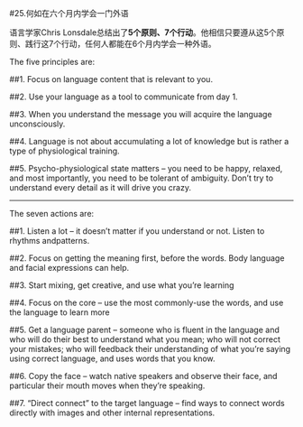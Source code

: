 #25.何如在六个月内学会一门外语

语言学家Chris Lonsdale总结出了**5个原则、7个行动**。他相信只要遵从这5个原则、践行这7个行动，任何人都能在6个月内学会一种外语。

The five principles are:

##1. Focus on language content that is relevant to you.

##2. Use your language as a tool to communicate from day 1.

##3. When you understand the message you will acquire the language unconsciously.

##4. Language is not about accumulating a lot of knowledge but is rather a type of physiological training.

##5. Psycho-physiological state matters – you need to be happy, relaxed, and most importantly, you need to be tolerant of ambiguity. Don’t try to understand every detail as it will drive you crazy.

------------------------

The seven actions are:

##1. Listen a lot – it doesn’t matter if you understand or not. Listen to rhythms andpatterns.

##2. Focus on getting the meaning first, before the words. Body language and facial expressions can help.

##3. Start mixing, get creative, and use what you’re learning

##4. Focus on the core – use the most commonly-use the words, and use the language to learn more


##5. Get a language parent – someone who is fluent in the language and who will do their best to understand what you mean; who will not correct your mistakes; who will feedback their understanding of what you’re saying using correct language, and uses words that you know.

##6. Copy the face – watch native speakers and observe their face, and particular their mouth moves when they’re speaking.

##7. “Direct connect” to the target language – find ways to connect words directly with images and other internal representations.

